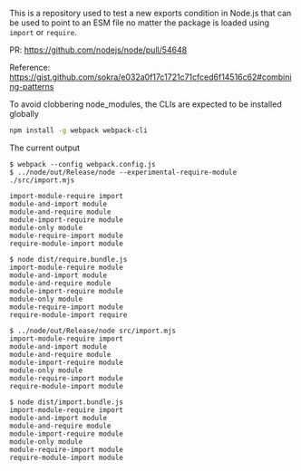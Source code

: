 This is a repository used to test a new exports condition in Node.js that can be used to point to an ESM file no matter the package is loaded using `import` or `require`.

PR: https://github.com/nodejs/node/pull/54648

Reference: https://gist.github.com/sokra/e032a0f17c1721c71cfced6f14516c62#combining-patterns

To avoid clobbering node_modules, the CLIs are expected to be installed globally

```bash
npm install -g webpack webpack-cli
```

The current output

```
$ webpack --config webpack.config.js
$ ../node/out/Release/node --experimental-require-module ./src/import.mjs

import-module-require import
module-and-import module
module-and-require module
module-import-require module
module-only module
module-require-import module
require-module-import module

$ node dist/require.bundle.js
import-module-require module
module-and-import module
module-and-require module
module-import-require module
module-only module
module-require-import module
require-module-import require

$ ../node/out/Release/node src/import.mjs
import-module-require import
module-and-import module
module-and-require module
module-import-require module
module-only module
module-require-import module
require-module-import module

$ node dist/import.bundle.js
import-module-require import
module-and-import module
module-and-require module
module-import-require module
module-only module
module-require-import module
require-module-import module
```
